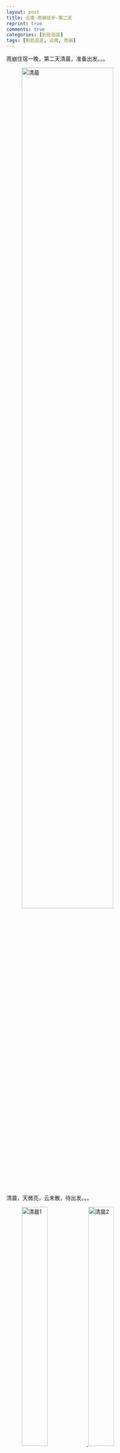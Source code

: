 ```yaml
---
layout: post
title: 云南-雨崩徒步-第二天
reprint: true
comments: true
categories: [到处逛逛]
tags: [到处逛逛, 云南, 雨崩]
---
```


雨崩住宿一晚，第二天清晨，准备出发。。。

<figure>
    <a href="/images/2016-03-23/DSC03955.jpg" target="_blank">
        <img src="/images/2016-03-23/DSC03955.jpg" alt="清晨" width="75%">
    </a>
</figure>

清晨，天微亮，云未散，待出发。。。


<figure class="half">
    <a href="/images/2016-03-23/DSC03956.jpg" target="_blank">
        <img src="/images/2016-03-23/DSC03956.jpg" alt="清晨1" width="40%">
    </a>
    <a href="/images/2016-03-23/DSC03957.jpg" target="_blank">
        <img src="/images/2016-03-23/DSC03957.jpg" alt="清晨2" width="40%">
    </a>
</figure>

过了一会儿，隐约从雪山的颜色可以看出，日出了。。。


<figure>
    <a href="/images/2016-03-23/DSC03960.jpg" target="_blank">
        <img src="/images/2016-03-23/DSC03960.jpg" alt="蓝天、雪山" width="75%">
    </a>
</figure>

天亮了，蓝天、薄云、雪山交织在一起，与乌黑的荒山形成了鲜明的对比。。。


<figure class="half">
    <a href="/images/2016-03-23/DSC03962.jpg" target="_blank">
        <img src="/images/2016-03-23/DSC03962.jpg" alt="佛塔" width="40%">
    </a>
    <a href="/images/2016-03-23/DSC03963.jpg" target="_blank">
        <img src="/images/2016-03-23/DSC03963.jpg" alt="出发" width="40%">
    </a>
</figure>

路过村头的经幡塔，浩浩荡荡的队伍。。。。。。


<figure>
    <a href="/images/2016-03-23/DSC03964.jpg" target="_blank">
        <img src="/images/2016-03-23/DSC03964.jpg" alt="圣僧山" width="75%">
    </a>
</figure>

刚走不久，圣僧山：这座山是一处秘境，传说山中分布着108座小寺院，主寺在最高的山峰上。。。

然而我看到的是，嗯，天气还不错，蓝天白云的。。。


<figure>
    <a href="/images/2016-03-23/DSC03965.jpg" target="_blank">
        <img src="/images/2016-03-23/DSC03965.jpg" alt="路牌" width="75%">
    </a>
</figure>

再走几步，路牌指示出今天的目的地：冰湖、笑农牧场，还有10里地，嗯，感觉不远。。。


<figure>
    <a href="/images/2016-03-23/DSC03966.jpg" target="_blank">
        <img src="/images/2016-03-23/DSC03966.jpg" alt="进森林" width="50%">
    </a>
</figure>

远离了村子，迈入了森林，嘿，前进。。。


<figure>
    <a href="/images/2016-03-23/DSC03968.jpg" target="_blank">
        <img src="/images/2016-03-23/DSC03968.jpg" alt="森林、苔藓" width="75%">
    </a>
</figure>

遍地苔藓，又是一副原始森林的样子。。。


<figure>
    <a href="/images/2016-03-23/DSC03969.jpg" target="_blank">
        <img src="/images/2016-03-23/DSC03969.jpg" alt="森林、小路" width="50%">
    </a>
</figure>

干枯的树木下边，有一条小路，虽不够曲径，但是却通幽，不知道通向何方。。。


<figure>
    <a href="/images/2016-03-23/DSC03970.jpg" target="_blank">
        <img src="/images/2016-03-23/DSC03970.jpg" alt="路旁、路牌" width="75%">
    </a>
</figure>

小路旁，矗着一个极其简陋的指路牌：冰湖＝>👉


<figure>
    <a href="/images/2016-03-23/DSC03971.jpg" target="_blank">
        <img src="/images/2016-03-23/DSC03971.jpg" alt="枯干、天空" width="75%">
    </a>
</figure>

此时的天空、交错的枝干。。。


<figure>
    <a href="/images/2016-03-23/DSC03972.jpg" target="_blank">
        <img src="/images/2016-03-23/DSC03972.jpg" alt="路牌" width="75%">
    </a>
</figure>

又一个路牌，貌似和前面的差不多，不过一反前一个背景的萧瑟，这个反而是葱葱绿意。。。


<figure class="half">
    <a href="/images/2016-03-23/DSC03975.jpg" target="_blank">
        <img src="/images/2016-03-23/DSC03975.jpg" alt="转经筒" width="30%">
    </a>
    <a href="/images/2016-03-23/DSC03976.jpg" target="_blank">
        <img src="/images/2016-03-23/DSC03976.jpg" alt="小溪" width="30%">
    </a>
</figure>

继续前进，转经筒，依靠着溪流以转起来，然而，流水微弱，经桶并不转动。。。


<figure>
    <a href="/images/2016-03-23/DSC03977.jpg" target="_blank">
        <img src="/images/2016-03-23/DSC03977.jpg" alt="游爱" width="50%">
    </a>
</figure>

游山游水游天下，爱国爱家爱自然。。。


<figure class="half">
    <a href="/images/2016-03-23/DSC03979.jpg" target="_blank">
        <img src="/images/2016-03-23/DSC03979.jpg" alt="小溪" width="40%">
    </a>
    <a href="/images/2016-03-23/DSC03980.jpg" target="_blank">
        <img src="/images/2016-03-23/DSC03980.jpg" alt="笑隆曲河" width="40%">
    </a>
</figure>

沿着小溪前行，啊，原来这个叫：笑隆曲河，产自冰湖，与神瀑河相汇形成雨崩河。。。海拔3215了啊。。。


<figure>
    <a href="/images/2016-03-23/DSC03981.jpg" target="_blank">
        <img src="/images/2016-03-23/DSC03981.jpg" alt="小河" width="50%">
    </a>
</figure>

顺着河水继续前行，步入丛林深处。。。


<figure class="half">
    <a href="/images/2016-03-23/DSC03984.jpg" target="_blank">
        <img src="/images/2016-03-23/DSC03984.jpg" alt="大树" width="30%">
    </a>
    <a href="/images/2016-03-23/DSC03986.jpg" target="_blank">
        <img src="/images/2016-03-23/DSC03986.jpg" alt="大树" width="30%">
    </a>
</figure>

森林里的树木努力向天，不想与百花争艳，只想与天齐。。。


<figure>
    <a href="/images/2016-03-23/DSC03989.jpg" target="_blank">
        <img src="/images/2016-03-23/DSC03989.jpg" alt="森林" width="75%">
    </a>
</figure>

当然，也有些树木堕落了，上面铺满了苔藓，尽显原始气息。。。


<figure>
    <a href="/images/2016-03-23/DSC03994.jpg" target="_blank">
        <img src="/images/2016-03-23/DSC03994.jpg" alt="森林" width="50%">
    </a>
</figure>

路过一个没有修葺好的休息亭，要不要休憩一下呢。。。


<figure class="half">
    <a href="/images/2016-03-23/DSC04001.jpg" target="_blank">
        <img src="/images/2016-03-23/DSC04001.jpg" alt="树木" width="30%">
    </a>
    <a href="/images/2016-03-23/DSC04002.jpg" target="_blank">
        <img src="/images/2016-03-23/DSC04002.jpg" alt="树木" width="30%">
    </a>
</figure>

然而，这里还有一些扭曲或者倾斜的树木，摆出了千奇百怪的造型。。。咦，貌似有雪了。。。


<figure>
    <a href="/images/2016-03-23/DSC04006.jpg" target="_blank">
        <img src="/images/2016-03-23/DSC04006.jpg" alt="冰柱" width="75%">
    </a>
</figure>

哈哈，结冰了，倒挂的大冰锥。。。


<figure>
    <a href="/images/2016-03-23/DSC04007.jpg" target="_blank">
        <img src="/images/2016-03-23/DSC04007.jpg" alt="山、路、雪" width="75%">
    </a>
</figure>

前方的路呢，貌似没了，雪也逐渐多了起来，向前爬吧。。。


<figure>
    <a href="/images/2016-03-23/DSC04008.jpg" target="_blank">
        <img src="/images/2016-03-23/DSC04008.jpg" alt="山、雪、路" width="50%">
    </a>
</figure>

其实本没有路，走过几个人，看，好像是路出现了。。。


<figure>
    <img src="/images/2016-03-23/DSC04009.jpg" alt="丛林、胖子" width="75%">
</figure>

咦，丛林之中，出现一个胖子和若干人影。。。积雪越来越多，看起来怎么走都是一条血路，呀，打错了，是雪路。。。


<figure>
    <a href="/images/2016-03-23/DSC04012.jpg" target="_blank">
        <img src="/images/2016-03-23/DSC04012.jpg" alt="梅朵崩顶" width="75%">
    </a>
</figure>

走着走着，到了梅朵崩顶——传说是卡瓦格博神的锅庄舞场。。。嗯对，这里禁止吸烟。。。


<figure class="half">
    <a href="/images/2016-03-23/DSC04013.jpg" target="_blank">
        <img src="/images/2016-03-23/DSC04013.jpg" alt="树木" width="40%">
    </a>
    <a href="/images/2016-03-23/DSC04016.jpg" target="_blank">
        <img src="/images/2016-03-23/DSC04016.jpg" alt="树木" width="40%">
    </a>
</figure>

来两张附近的树木，厚厚的积雪，笔直的树木，交错的枝干，大体就这玩意儿吧。。。


<figure class="half">
    <a href="/images/2016-03-23/DSC04017.jpg" target="_blank">
        <img src="/images/2016-03-23/DSC04017.jpg" alt="枝叶" width="40%">
    </a>
    <a href="/images/2016-03-23/DSC04019.jpg" target="_blank">
        <img src="/images/2016-03-23/DSC04019.jpg" alt="枝叶" width="40%">
    </a>
</figure>

哦，还有低头的枝叶——绿绿的非针叶树叶，看看人家针叶就知道组团抗雪。。。


<figure>
    <a href="/images/2016-03-23/DSC04020.jpg" target="_blank">
        <img src="/images/2016-03-23/DSC04020.jpg" alt="笑农垭口" width="75%">
    </a>
</figure>

到了笑农垭口了，据说是卡瓦格博神的练兵场，海拔3623米了。。。


<figure class="half">
    <a href="/images/2016-03-23/DSC04022.jpg" target="_blank">
        <img src="/images/2016-03-23/DSC04022.jpg" alt="山" width="40%">
    </a>
    <a href="/images/2016-03-23/DSC04025.jpg" target="_blank">
        <img src="/images/2016-03-23/DSC04025.jpg" alt="山" width="40%">
    </a>
</figure>

放两张一览众山的，朦胧的山峰、模糊的森林，勾勒出一幅水墨画，尤其第二幅。。。


<figure>
    <a href="/images/2016-03-23/DSC04035.jpg" target="_blank">
        <img src="/images/2016-03-23/DSC04035.jpg" alt="卡瓦格博坐骑" width="75%">
    </a>
</figure>

这块石头据说是卡瓦格博的坐骑的马首，然而没看到，貌似被积雪盖住了，海拔3605米。。。咦，低了，貌似在下坡。。。


<figure>
    <img src="/images/2016-03-23/DSC04039.jpg" alt="下坡" width="75%">
</figure>

啊，确实是在下坡，而且好厚的雪，打滑哧溜下去喽。。。

装备好的直接就下去了，装备不好的在纠结怎么才能下去。。。

反正下去就是好难（我拍的照片，所以肯定在最后面了）。。。


<figure class="half">
    <a href="/images/2016-03-23/DSC04042.jpg" target="_blank">
        <img src="/images/2016-03-23/DSC04042.jpg" alt="积雪" width="40%">
    </a>
    <a href="/images/2016-03-23/DSC04043.jpg" target="_blank">
        <img src="/images/2016-03-23/DSC04043.jpg" alt="小桥" width="40%">
    </a>
</figure>

下坡之后，积雪更加厚了。。。小树才露尖尖角。。。

看，前方有一个独木桥，啊，原来这是一条小河吧，现在全是积雪，而且厚度未知。。。

剧透下，待会将从独木桥上经过。。。


<figure class="half">
    <a href="/images/2016-03-23/DSC04045.jpg" target="_blank">
        <img src="/images/2016-03-23/DSC04045.jpg" alt="桥上风景" width="40%">
    </a>
    <a href="/images/2016-03-23/DSC04046.jpg" target="_blank">
        <img src="/images/2016-03-23/DSC04046.jpg" alt="桥上风景" width="40%">
    </a>
</figure>

上桥了，这是桥两侧的风光。。。

看起来确实很像有河水流淌的形状，不过现在完全被雪封住了。。。

就连近处远处的山，也全都是皑皑白雪，与雾气及白天结为一体，完全找不到分界线。。。


<figure>
    <a href="/images/2016-03-23/DSC04048.jpg" target="_blank">
        <img src="/images/2016-03-23/DSC04048.jpg" alt="笑农牧场" width="75%">
    </a>
</figure>

过了独木小桥，穿过一小片厚厚积雪覆盖的森林，便来到了笑农牧场（也是登山大本营）。。。

哦，这里是卡瓦格博神的练兵场。。。


<figure>
    <a href="/images/2016-03-23/DSC04049.jpg" target="_blank">
        <img src="/images/2016-03-23/DSC04049.jpg" alt="笑农牧场" width="75%">
    </a>
</figure>

这便是牧场，表示完全看不出来好吧。。。其实夏天才是牧场，虽然现在是三月，可是这里依旧是寒冬。。。

几颗大树，一个小木屋，嗯，这里视野开阔了不少，不再像森林里全是树木那样了。。。


<figure>
    <a href="/images/2016-03-23/DSC04050.jpg" target="_blank">
        <img src="/images/2016-03-23/DSC04050.jpg" alt="路牌" width="75%">
    </a>
</figure>

再往前就是冰湖，可是，有可是，雪太大，过不去。。。唉。。。

好像下雪了，空中好像飞舞着雪花。。。


<figure>
    <a href="/images/2016-03-23/DSC04052.jpg" target="_blank">
        <img src="/images/2016-03-23/DSC04052.jpg" alt="周围全景" width="90%">
    </a>
</figure>

来一发全景吧，周围的山峦，好吧，注意力都被这两棵树抢去了。。。


<figure>
    <a href="/images/2016-03-23/DSC04061.jpg" target="_blank">
        <img src="/images/2016-03-23/DSC04061.jpg" alt="山壁" width="90%">
    </a>
</figure>

再来一张，一侧山壁的全景，显然一幅水墨画啊。。。


<figure>
    <a href="/images/2016-03-23/DSC04062.jpg" target="_blank">
        <img src="/images/2016-03-23/DSC04062.jpg" alt="小木屋" width="75%">
    </a>
</figure>

溜达了一圈了，回小木屋休息下。。。


<figure>
    <a href="/images/2016-03-23/DSC04065.jpg" target="_blank">
        <img src="/images/2016-03-23/DSC04065.jpg" alt="泡面桶" width="50%">
    </a>
</figure>

进去坐下，咦，这堵墙。。。全是泡面桶，数一数有多少桶。。。


<figure class="half">
    <a href="/images/2016-03-23/DSC04067.jpg" target="_blank">
        <img src="/images/2016-03-23/DSC04067.jpg" alt="乱石、积雪" width="40%">
    </a>
    <a href="/images/2016-03-23/DSC04068.jpg" target="_blank">
        <img src="/images/2016-03-23/DSC04068.jpg" alt="乱石、积雪" width="40%">
    </a>
</figure>

休息片刻，出来不甘心的往冰湖方向再走几步。。。

完全没有路，只有乱石和积雪。。。据说这里也是河流。。。


<figure>
    <a href="/images/2016-03-23/DSC04069.jpg" target="_blank">
        <img src="/images/2016-03-23/DSC04069.jpg" alt="回木屋" width="75%">
    </a>
</figure>

好了，回去吧，好像又下雪了。。。回到木屋，和大家开始往回雨崩村方向走了。。。对，没错，就是回头路。。。


<figure>
    <a href="/images/2016-03-23/DSC04070.jpg" target="_blank">
        <img src="/images/2016-03-23/DSC04070.jpg" alt="原始森林" width="75%">
    </a>
</figure>

穿过了同样的那片原始森林，回到了雨崩村。。。


<figure>
    <a href="/images/2016-03-23/DSC04071.jpg" target="_blank">
        <img src="/images/2016-03-23/DSC04071.jpg" alt="村口、春种" width="75%">
    </a>
</figure>

回到村口，看到春种，显然一幅春意盎然么。。。


<figure>
    <a href="/images/2016-03-23/DSC04072.jpg" target="_blank">
        <img src="/images/2016-03-23/DSC04072.jpg" alt="客栈大懒猫" width="75%">
    </a>
</figure>

回到客栈，大懒猫来一发。。。就不发自己的全是泥的运动鞋（不是雪靴）了。。。


<figure>
    <a href="/images/2016-03-23/DSC04074.jpg" target="_blank">
        <img src="/images/2016-03-23/DSC04074.jpg" alt="傍晚" width="75%">
    </a>
</figure>

傍晚了，隐约的火烧云。。。快熄灭的小火苗子。。。


<figure>
    <a href="/images/2016-03-23/DSC04094.jpg" target="_blank">
        <img src="/images/2016-03-23/DSC04094.jpg" alt="雪山、星空" width="75%">
    </a>
</figure>

夜幕降临，今晚出来看星星，然而月明星稀，不过看到了远处的雪山。。。

左边那个婀娜多姿的就是神女峰（缅茨姆峰），主峰卡瓦格博的妻子。。。

图片看起来好亮啊，主要是自动模式把ISO设置到25600了。。。


<figure>
    <a href="/images/2016-03-23/DSC04100.jpg" target="_blank">
        <img src="/images/2016-03-23/DSC04100.jpg" alt="烧水壶" width="75%">
    </a>
</figure>

外面看了一会儿星星，好冷，进去喝杯热水去去寒，然后，晚安！



















